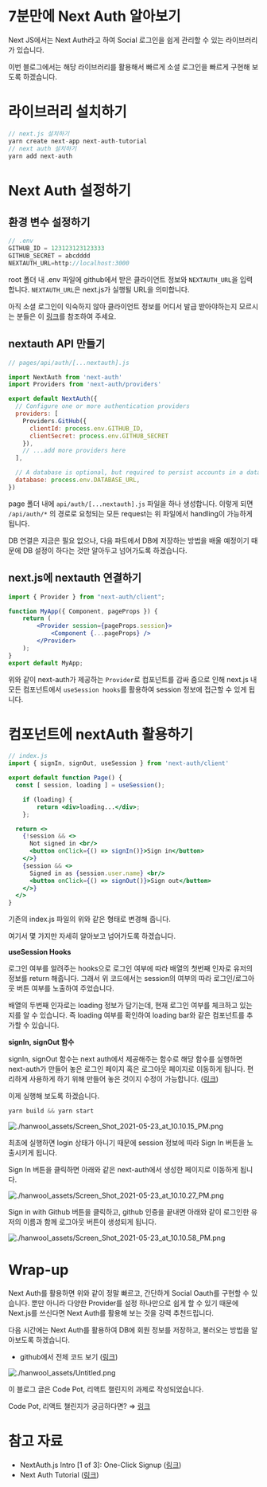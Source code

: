 # 7분만에 Next Auth 알아보기

Next JS에서는 Next Auth라고 하여 Social 로그인을 쉽게 관리할 수 있는 라이브러리가 있습니다.

이번 블로그에서는 해당 라이브러리를 활용해서 빠르게 소셜 로그인을 빠르게 구현해 보도록 하겠습니다.

# 라이브러리 설치하기

```jsx
// next.js 설치하기
yarn create next-app next-auth-tutorial
// next auth 설치하기
yarn add next-auth
```

# Next Auth 설정하기

## 환경 변수 설정하기

```jsx
// .env
GITHUB_ID = 123123123123333
GITHUB_SECRET = abcdddd
NEXTAUTH_URL=http://localhost:3000
```

root 폴더 내 .env 파일에 github에서 받은 클라이언트 정보와 `NEXTAUTH_URL`을 입력합니다. `NEXTAUTH_URL`은 next.js가 실행될 URL을 의미합니다.

아직 소셜 로그인이 익숙하지 않아 클라이언트 정보를 어디서 발급 받아야하는지 모르시는 분들은 이 [링크](https://gist.github.com/ninanung/2ad24c760e81401ed65f13f634a25e73)를 참조하여 주세요.

## nextauth API 만들기

```jsx
// pages/api/auth/[...nextauth].js

import NextAuth from 'next-auth'
import Providers from 'next-auth/providers'

export default NextAuth({
  // Configure one or more authentication providers
  providers: [
    Providers.GitHub({
      clientId: process.env.GITHUB_ID,
      clientSecret: process.env.GITHUB_SECRET
    }),
    // ...add more providers here
  ],

  // A database is optional, but required to persist accounts in a database
  database: process.env.DATABASE_URL,
})
```

page 폴더 내에 `api/auth/[...nextauth].js` 파일을 하나 생성합니다. 이렇게 되면 `/api/auth/*` 의 경로로 요청되는 모든 request는 위 파일에서 handling이 가능하게 됩니다.

DB 연결은 지금은 필요 없으나, 다음 파트에서 DB에 저장하는 방법을 배울 예정이기 때문에 DB 설정이 하다는 것만 알아두고 넘어가도록 하겠습니다.

## next.js에 nextauth 연결하기

```jsx
import { Provider } from "next-auth/client";

function MyApp({ Component, pageProps }) {
	return (
		<Provider session={pageProps.session}>
			<Component {...pageProps} />
		</Provider>
	);
}
export default MyApp;
```

위와 같이 next-auth가 제공하는 `Provider`로 컴포넌트를 감싸 줌으로 인해 next.js 내 모든 컴포넌트에서 `useSession hooks`를 활용하여 session 정보에 접근할 수 있게 됩니다.

# 컴포넌트에 nextAuth 활용하기

```jsx
// index.js
import { signIn, signOut, useSession } from 'next-auth/client'

export default function Page() {
  const [ session, loading ] = useSession();

	if (loading) {
		return <div>loading...</div>;
	};

  return <>
    {!session && <>
      Not signed in <br/>
      <button onClick={() => signIn()}>Sign in</button>
    </>}
    {session && <>
      Signed in as {session.user.name} <br/>
      <button onClick={() => signOut()}>Sign out</button>
    </>}
  </>
} 
```

기존의 index.js 파일의 위와 같은 형태로 변경해 줍니다.

여기서 몇 가지만 자세히 알아보고 넘어가도록 하겠습니다.

**useSession Hooks**

로그인 여부를 알려주는 hooks으로 로그인 여부에 따라 배열의 첫번째 인자로 유저의 정보를 return 해줍니다. 그래서 위 코드에서는 session의 여부의 따라 로그인/로그아웃 버튼 여부를 노출하여 주었습니다.

배열의 두번째 인자로는 loading 정보가 담기는데, 현재 로그인 여부를 체크하고 있는지를 알 수 있습니다. 즉 loading 여부를 확인하여 loading bar와 같은 컴포넌트를 추가할 수 있습니다.

**signIn, signOut 함수**

signIn, signOut 함수는 next auth에서 제공해주는 함수로 해당 함수를 실행하면 next-auth가 만들어 놓은 로그인 페이지 혹은 로그아웃 페이지로 이동하게 됩니다. 편리하게 사용하게 하기 위해 만들어 놓은 것이지 수정이 가능합니다. ([링크](https://next-auth.js.org/configuration/pages))

이제 실행해 보도록 하겠습니다.

```jsx
yarn build && yarn start
```

![./hanwool_assets/Screen_Shot_2021-05-23_at_10.10.15_PM.png](./hanwool_assets/Screen_Shot_2021-05-23_at_10.10.15_PM.png)

최초에 실행하면 login 상태가 아니기 때문에 session 정보에 따라 Sign In 버튼을 노출시키게 됩니다.

Sign In 버튼을 클릭하면 아래와 같은 next-auth에서 생성한 페이지로 이동하게 됩니다.

![./hanwool_assets/Screen_Shot_2021-05-23_at_10.10.27_PM.png](./hanwool_assets/Screen_Shot_2021-05-23_at_10.10.27_PM.png)

Sign in with Github 버튼을 클릭하고, github 인증을 끝내면 아래와 같이 로그인한 유저의 이름과 함께 로그아웃 버튼이 생성되게 됩니다.

![./hanwool_assets/Screen_Shot_2021-05-23_at_10.10.58_PM.png](./hanwool_assets/Screen_Shot_2021-05-23_at_10.10.58_PM.png)

# Wrap-up

Next Auth를 활용하면 위와 같이 정말 빠르고, 간단하게 Social Oauth를 구현할 수 있습니다. 뿐만 아니라 다양한 Provider를 설정 하나만으로 쉽게 할 수 있기 때문에 Next.js를 쓰신다면 Next Auth를 활용해 보는 것을 강력 추천드립니다.

다음 시간에는 Next Auth를 활용하여 DB에 회원 정보를 저장하고, 불러오는 방법을 알아보도록 하겠습니다.

- github에서 전체 코드 보기 ([링크](https://github.com/toy-crane/next-auth-tutorial))

![./hanwool_assets/Untitled.png](./hanwool_assets/Untitled.png)

이 블로그 글은 Code Pot, 리액트 챌린지의 과제로 작성되었습니다.

Code Pot, 리액트 챌린지가 궁금하다면? ⇒ [링크](https://www.notion.so/Code-Pot-React-2-a299e9ab5e4c4b97ae59028a90db9720) 

# 참고 자료

- NextAuth.js Intro [1 of 3]: One-Click Signup ([링크](https://blog.echobind.com/one-click-signup-in-next-js-with-next-auth-587d7d44496c))
- Next Auth Tutorial ([링크](https://next-auth.js.org/getting-started/example))